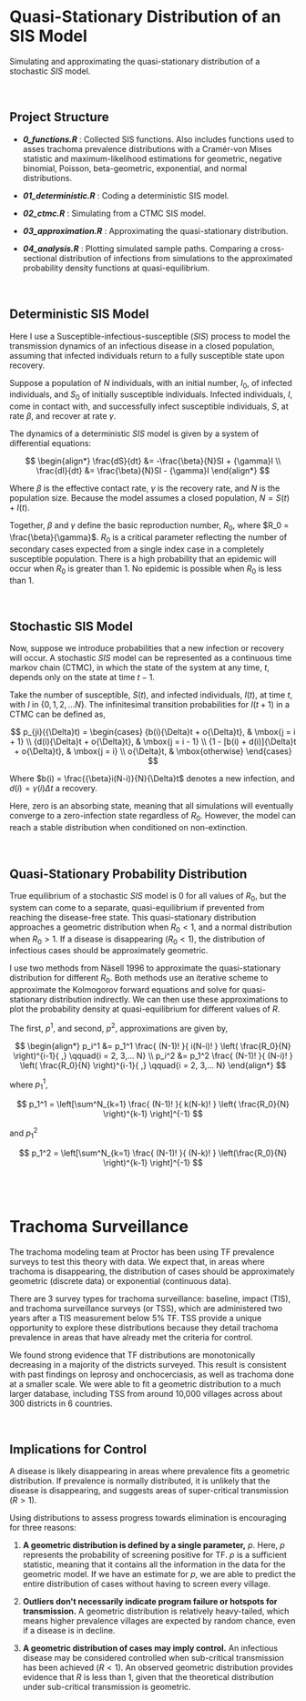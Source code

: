 
# Quasi-Stationary Distribution of an SIS Model

Simulating and approximating the quasi-stationary distribution of a stochastic $SIS$ model.

<br>

## Project Structure

-   ***0_functions.R*** : Collected SIS functions. Also includes functions used to asses trachoma prevalence distributions with a Cramér-von Mises statistic and maximum-likelihood estimations for geometric, negative binomial, Poisson, beta-geometric, exponential, and normal distributions.

-   ***01_deterministic.R*** : Coding a deterministic SIS model.

-   ***02_ctmc.R*** : Simulating from a CTMC SIS model.

-   ***03_approximation.R*** : Approximating the quasi-stationary distribution.

-   ***04_analysis.R*** : Plotting simulated sample paths. Comparing a cross-sectional distribution of infections from simulations to the approximated probability density functions at quasi-equilibrium.

<br>

## Deterministic SIS Model

Here I use a Susceptible-infectious-susceptible ($SIS$) process to model the transmission dynamics of an infectious disease in a closed population, assuming that infected individuals return to a fully susceptible state upon recovery.

Suppose a population of $N$ individuals, with an initial number, $I_0$, of infected individuals, and $S_0$ of initially susceptible individuals. Infected individuals, $I$, come in contact with, and successfully infect susceptible individuals, $S$, at rate $\beta$, and recover at rate $\gamma$.

The dynamics of a deterministic $SIS$ model is given by a system of differential equations:

$$
\begin{align*}
\frac{dS}{dt} &= -\frac{\beta}{N}SI + {\gamma}I \\
\frac{dI}{dt} &= \frac{\beta}{N}SI - {\gamma}I
\end{align*}
$$

Where $\beta$ is the effective contact rate, $\gamma$ is the recovery rate, and $N$ is the population size. Because the model assumes a closed population, $N = S(t) + I(t)$.

Together, $\beta$ and $\gamma$ define the basic reproduction number, $R_0$, where $R_0 = \frac{\beta}{\gamma}$. $R_0$ is a critical parameter reflecting the number of secondary cases expected from a single index case in a completely susceptible population. There is a high probability that an epidemic will occur when $R_0$ is greater than $1$. No epidemic is possible when $R_0$ is less than $1$.


<br>

## Stochastic SIS Model

Now, suppose we introduce probabilities that a new infection or recovery will occur. A stochastic $SIS$ model can be represented as a continuous time markov chain (CTMC), in which the state of the system at any time, $t$, depends only on the state at time $t-1$.

Take the number of susceptible, $S(t)$, and infected individuals, $I(t)$, at time $t$, with $I$ in $\{0, 1, 2, ... N\}$. The infinitesimal transition probabilities for $I(t+1)$ in a CTMC can be defined as,

$$
p_{ji}({\Delta}t) = 
\begin{cases} {b(i){\Delta}t + o{\Delta}t}, & \mbox{j = i + 1} \\ 
{d(i){\Delta}t + o{\Delta}t}, & \mbox{j = i - 1} \\
{1 - [b(i) + d(i)]{\Delta}t + o{\Delta}t}, & \mbox{j = i} \\
o{\Delta}t, & \mbox{otherwise} \end{cases}
$$

Where $b(i) = \frac{{\beta}i(N-i)}{N}{\Delta}t$ denotes a new infection, and $d(i) = {\gamma}(i){\Delta}t$ a recovery.


Here, zero is an absorbing state, meaning that all simulations will eventually converge to a zero-infection state regardless of $R_0$. However, the model can reach a stable distribution when conditioned on non-extinction.

<br>

## Quasi-Stationary Probability Distribution

True equilibrium of a stochastic $SIS$ model is $0$ for all values of $R_0$, but the system can come to a separate, quasi-equilibrium if prevented from reaching the disease-free state. This quasi-stationary distribution approaches a geometric distribution when $R_0 <1$, and a normal distribution when $R_0 >1$. If a disease is disappearing ($R_0 <1$), the distribution of infectious cases should be approximately geometric.

I use two methods from Näsell 1996 to approximate the quasi-stationary distribution for different $R_0$. Both methods use an iterative scheme to approximate the Kolmogorov forward equations and solve for quasi-stationary distribution indirectly. We can then use these approximations to plot the probability density at quasi-equilibrium for different values of $R$.

The first, $p^1$, and second, $p^2$, approximations are given by,

$$
\begin{align*}
p_i^1 &= p_1^1 \frac{ (N-1)! }{ i(N-i)! } \left( \frac{R_0}{N} \right)^{i-1}{ ,} \qquad{i = 2, 3,... N} \\
p_i^2 &= p_1^2 \frac{ (N-1)! }{ (N-i)! } \left( \frac{R_0}{N} \right)^{i-1}{ ,} \qquad{i = 2, 3,... N}
\end{align*}
$$

where $p_1^1$,

$$
p_1^1 = \left[\sum^N_{k=1} \frac{ (N-1)! }{ k(N-k)! } \left( \frac{R_0}{N} \right)^{k-1} \right]^{-1}
$$

and $p_1^2$

$$
p_1^2 = \left[\sum^N_{k=1} \frac{ (N-1)! }{ (N-k)! } \left(\frac{R_0}{N} \right)^{k-1} \right]^{-1}
$$

<br> <br>


# Trachoma Surveillance

The trachoma modeling team at Proctor has been using TF prevalence surveys to test this theory with data. We expect that, in areas where trachoma is disappearing, the distribution of cases should be approximately geometric (discrete data) or exponential (continuous data).

There are 3 survey types for trachoma surveillance: baseline, impact (TIS), and trachoma surveillance surveys (or TSS), which are administered two years after a TIS measurement below 5% TF. TSS provide a unique opportunity to explore these distributions because they detail trachoma prevalence in areas that have already met the criteria for control.

We found strong evidence that TF distributions are monotonically decreasing in a majority of the districts surveyed. This result is consistent with past findings on leprosy and onchocerciasis, as well as trachoma done at a smaller scale. We were able to fit a geometric distribution to a much larger database, including TSS from around 10,000 villages across about 300 districts in 6 countries. 


<br>

## Implications for Control

A disease is likely disappearing in areas where prevalence fits a geometric distribution. If prevalence is normally distributed, it is unlikely that the disease is disappearing, and suggests areas of super-critical transmission $(R>1)$.

Using distributions to assess progress towards elimination is encouraging for three reasons:

1.  **A geometric distribution is defined by a single parameter,** $p$. Here, $p$ represents the probability of screening positive for TF. $p$ is a sufficient statistic, meaning that it contains all the information in the data for the geometric model. If we have an estimate for $p$, we are able to predict the entire distribution of cases without having to screen every village.

2.  **Outliers don't necessarily indicate program failure or hotspots for transmission.** A geometric distribution is relatively heavy-tailed, which means higher prevalence villages are expected by random chance, even if a disease is in decline.

3. **A geometric distribution of cases may imply control.** An infectious disease may be considered controlled when sub-critical transmission has been achieved $(R<1)$. An observed geometric distribution provides evidence that $R$ is less than $1$, given that the theoretical distribution under sub-critical transmission is geometric.


<br> <br> 
